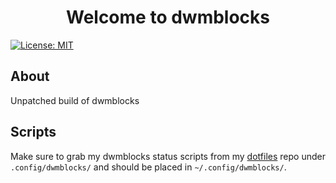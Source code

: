 <h1 align="center">Welcome to dwmblocks</h1>
<p>
  <a href="https://github.com/misobarisic/dwmblocks/blob/master/LICENSE" target="_blank">
    <img alt="License: MIT" src="https://img.shields.io/badge/License-ISC-blue.svg" />
  </a>
</p>

## About
Unpatched build of dwmblocks

## Scripts
Make sure to grab my dwmblocks status scripts from my [dotfiles](https://github.com/misobarisic/dotfiles) repo under `.config/dwmblocks/` and should be placed in `~/.config/dwmblocks/`.
